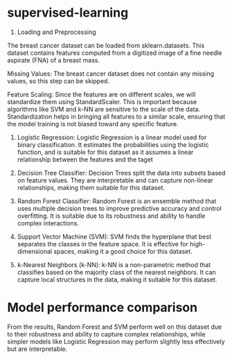 # supervised-learning

1. Loading and Preprocessing

The breast cancer dataset can be loaded from sklearn.datasets. This dataset contains features computed from a digitized image of a fine needle aspirate (FNA) of a breast mass.

Missing Values: The breast cancer dataset does not contain any missing values, so this step can be skipped.

Feature Scaling: Since the features are on different scales, we will standardize them using StandardScaler. This is important because algorithms like SVM and k-NN are sensitive to the scale of the data. Standardization helps in bringing all features to a similar scale, ensuring that the model training is not biased toward any specific feature.


1. Logistic Regression: Logistic Regression is a linear model used for binary classification. It estimates the probabilities using the logistic function, and is suitable for this dataset as it assumes a linear relationship between the features and the taget

2. Decision Tree Classifier: Decision Trees split the data into subsets based on feature values. They are interpretable and can capture non-linear relationships, making them suitable for this dataset.

3. Random Forest Classifier: Random Forest is an ensemble method that uses multiple decision trees to improve predictive accuracy and control overfitting. It is suitable due to its robustness and ability to handle complex interactions.

4. Support Vector Machine (SVM): SVM finds the hyperplane that best separates the classes in the feature space. It is effective for high-dimensional spaces, making it a good choice for this dataset.

5. k-Nearest Neighbors (k-NN): k-NN is a non-parametric method that classifies based on the majority class of the nearest neighbors. It can capture local structures in the data, making it suitable for this dataset.

# Model performance comparison

From the results, Random Forest and SVM perform well on this dataset due to their robustness and ability to capture complex relationships, while simpler models like Logistic Regression may perform slightly less effectively but are interpretable.
